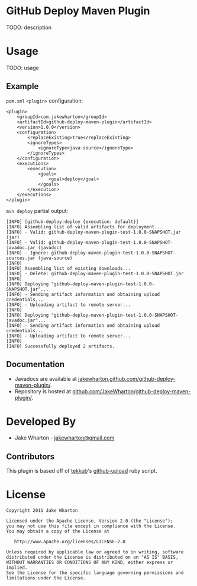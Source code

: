 GitHub Deploy Maven Plugin
==========================

TODO: description



Usage
=====

TODO: usage


Example
-------

`pom.xml` `<plugin>` configuration:

    <plugin>
        <groupId>com.jakewharton</groupId>
        <artifactId>github-deploy-maven-plugin</artifactId>
        <version>1.0.0</version>
        <configuration>
            <replaceExisting>true</replaceExisting>
            <ignoreTypes>
                <ignoreType>java-source</ignoreType>
            </ignoreTypes>
        </configuration>
        <executions>
            <execution>
                <goals>
                    <goal>deploy</goal>
                </goals>
            </execution>
        </executions>
    </plugin>

`mvn deploy` partial output:

    [INFO] [github-deploy:deploy {execution: default}]
    [INFO] Assembling list of valid artifacts for deployment...
    [INFO] - Valid: github-deploy-maven-plugin-test-1.0.0-SNAPSHOT.jar (jar)
    [INFO] - Valid: github-deploy-maven-plugin-test-1.0.0-SNAPSHOT-javadoc.jar (javadoc)
    [INFO] - Ignore: github-deploy-maven-plugin-test-1.0.0-SNAPSHOT-sources.jar (java-source)
    [INFO] 
    [INFO] Assembling list of existing downloads...
    [INFO] - Delete: github-deploy-maven-plugin-test-1.0.0-SNAPSHOT.jar
    [INFO] 
    [INFO] Deploying "github-deploy-maven-plugin-test-1.0.0-SNAPSHOT.jar"...
    [INFO] - Sending artifact information and obtaining upload credentials...
    [INFO] - Uploading artifact to remote server...
    [INFO] 
    [INFO] Deploying "github-deploy-maven-plugin-test-1.0.0-SNAPSHOT-javadoc.jar"...
    [INFO] - Sending artifact information and obtaining upload credentials...
    [INFO] - Uploading artifact to remote server...
    [INFO] 
    [INFO] Successfully deployed 2 artifacts.


Documentation
-------------

 * Javadocs are available at [jakewharton.github.com/github-deploy-maven-plugin/][1].
 * Repository is hosted at [github.com/JakeWharton/github-deploy-maven-plugin/][2].



Developed By
============

* Jake Wharton - <jakewharton@gmail.com>


Contributors
------------

This plugin is based off of [tekkub][3]'s [github-upload][4] ruby script.



License
=======

    Copyright 2011 Jake Wharton

    Licensed under the Apache License, Version 2.0 (the "License");
    you may not use this file except in compliance with the License.
    You may obtain a copy of the License at

       http://www.apache.org/licenses/LICENSE-2.0

    Unless required by applicable law or agreed to in writing, software
    distributed under the License is distributed on an "AS IS" BASIS,
    WITHOUT WARRANTIES OR CONDITIONS OF ANY KIND, either express or implied.
    See the License for the specific language governing permissions and
    limitations under the License.




 [1]: http://jakewharton.github.com/github-deploy-maven-plugin/
 [2]: https://github.com/JakeWharton/github-deploy-maven-plugin/
 [3]: https://github.com/tekkub/
 [4]: https://github.com/tekkub/github-upload/
